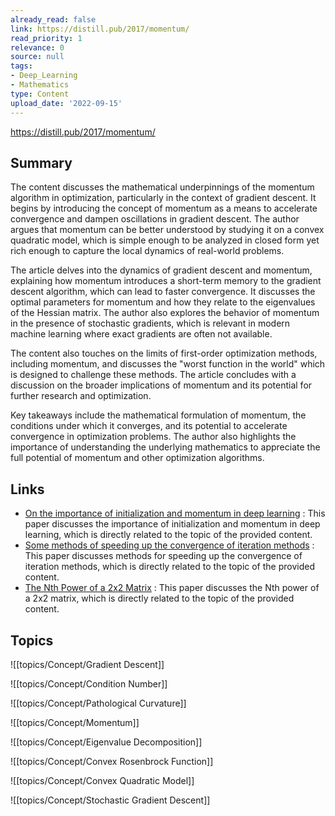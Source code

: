 ```yaml
---
already_read: false
link: https://distill.pub/2017/momentum/
read_priority: 1
relevance: 0
source: null
tags:
- Deep_Learning
- Mathematics
type: Content
upload_date: '2022-09-15'
---
```


https://distill.pub/2017/momentum/
## Summary

The content discusses the mathematical underpinnings of the momentum algorithm in optimization, particularly in the context of gradient descent. It begins by introducing the concept of momentum as a means to accelerate convergence and dampen oscillations in gradient descent. The author argues that momentum can be better understood by studying it on a convex quadratic model, which is simple enough to be analyzed in closed form yet rich enough to capture the local dynamics of real-world problems.

The article delves into the dynamics of gradient descent and momentum, explaining how momentum introduces a short-term memory to the gradient descent algorithm, which can lead to faster convergence. It discusses the optimal parameters for momentum and how they relate to the eigenvalues of the Hessian matrix. The author also explores the behavior of momentum in the presence of stochastic gradients, which is relevant in modern machine learning where exact gradients are often not available.

The content also touches on the limits of first-order optimization methods, including momentum, and discusses the "worst function in the world" which is designed to challenge these methods. The article concludes with a discussion on the broader implications of momentum and its potential for further research and optimization.

Key takeaways include the mathematical formulation of momentum, the conditions under which it converges, and its potential to accelerate convergence in optimization problems. The author also highlights the importance of understanding the underlying mathematics to appreciate the full potential of momentum and other optimization algorithms.
## Links

- [On the importance of initialization and momentum in deep learning](http://www.jmlr.org/proceedings/papers/v28/sutskever13.pdf) : This paper discusses the importance of initialization and momentum in deep learning, which is directly related to the topic of the provided content.
- [Some methods of speeding up the convergence of iteration methods](https://www.researchgate.net/profile/Boris_Polyak2/publication/243648538_Some_methods_of_speeding_up_the_convergence_of_iteration_methods/links/5666fa3808ae34c89a01fda1.pdf) : This paper discusses methods for speeding up the convergence of iteration methods, which is directly related to the topic of the provided content.
- [The Nth Power of a 2x2 Matrix](http://people.math.carleton.ca/~williams/papers/pdf/175.pdf) : This paper discusses the Nth power of a 2x2 matrix, which is directly related to the topic of the provided content.

## Topics

![[topics/Concept/Gradient Descent]]

![[topics/Concept/Condition Number]]

![[topics/Concept/Pathological Curvature]]

![[topics/Concept/Momentum]]

![[topics/Concept/Eigenvalue Decomposition]]

![[topics/Concept/Convex Rosenbrock Function]]

![[topics/Concept/Convex Quadratic Model]]

![[topics/Concept/Stochastic Gradient Descent]]